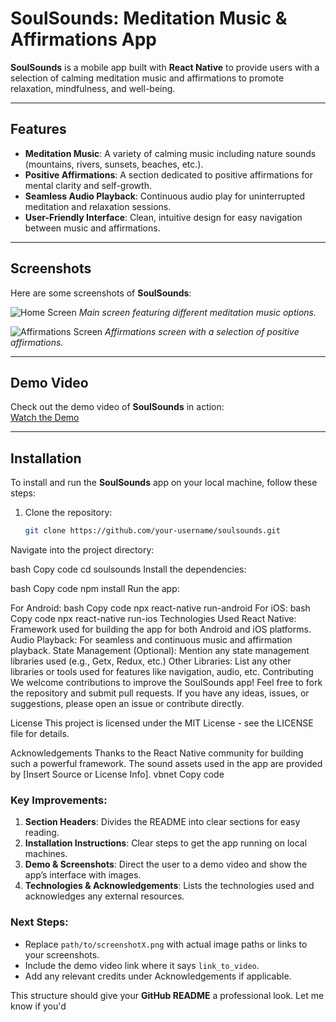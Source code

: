 # SoulSounds: Meditation Music & Affirmations App

**SoulSounds** is a mobile app built with **React Native** to provide users with a selection of calming meditation music and affirmations to promote relaxation, mindfulness, and well-being.

---

## Features

- **Meditation Music**: A variety of calming music including nature sounds (mountains, rivers, sunsets, beaches, etc.).
- **Positive Affirmations**: A section dedicated to positive affirmations for mental clarity and self-growth.
- **Seamless Audio Playback**: Continuous audio play for uninterrupted meditation and relaxation sessions.
- **User-Friendly Interface**: Clean, intuitive design for easy navigation between music and affirmations.

---

## Screenshots

Here are some screenshots of **SoulSounds**:

![Home Screen](path/to/screenshot1.png)
*Main screen featuring different meditation music options.*

![Affirmations Screen](path/to/screenshot2.png)
*Affirmations screen with a selection of positive affirmations.*

---

## Demo Video

Check out the demo video of **SoulSounds** in action:  
[Watch the Demo](link_to_video)

---

## Installation

To install and run the **SoulSounds** app on your local machine, follow these steps:

1. Clone the repository:
   ```bash
   git clone https://github.com/your-username/soulsounds.git
Navigate into the project directory:

bash
Copy code
cd soulsounds
Install the dependencies:

bash
Copy code
npm install
Run the app:

For Android:
bash
Copy code
npx react-native run-android
For iOS:
bash
Copy code
npx react-native run-ios
Technologies Used
React Native: Framework used for building the app for both Android and iOS platforms.
Audio Playback: For seamless and continuous music and affirmation playback.
State Management (Optional): Mention any state management libraries used (e.g., Getx, Redux, etc.)
Other Libraries: List any other libraries or tools used for features like navigation, audio, etc.
Contributing
We welcome contributions to improve the SoulSounds app! Feel free to fork the repository and submit pull requests. If you have any ideas, issues, or suggestions, please open an issue or contribute directly.

License
This project is licensed under the MIT License - see the LICENSE file for details.

Acknowledgements
Thanks to the React Native community for building such a powerful framework.
The sound assets used in the app are provided by [Insert Source or License Info].
vbnet
Copy code

### Key Improvements:
1. **Section Headers**: Divides the README into clear sections for easy reading.
2. **Installation Instructions**: Clear steps to get the app running on local machines.
3. **Demo & Screenshots**: Direct the user to a demo video and show the app’s interface with images.
4. **Technologies & Acknowledgements**: Lists the technologies used and acknowledges any external resources.

### Next Steps:
- Replace `path/to/screenshotX.png` with actual image paths or links to your screenshots.
- Include the demo video link where it says `link_to_video`.
- Add any relevant credits under Acknowledgements if applicable.

This structure should give your **GitHub README** a professional look. Let me know if you'd
